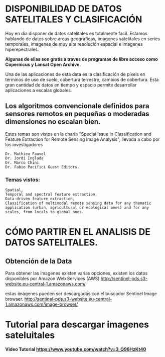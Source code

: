 # DISPONIBILIDAD DE DATOS SATELITALES Y CLASIFICACIÓN

Hoy en dia disponer de datos satelitales es totalmente facil.
Estamos hablando de datos sobre areas geograficas, imagenes satelitales en series temporales, 
imagenes de muy alta resolución espacial e imagenes hiperepectrales.

**Algunas de ellas son gratis a traves de programas de libre acceso
como Copernicus y Lansat Open Archive.**

Una de las aplicaciones de esta data es la clasificación de píxels en términos
de uso de suelo, cobertura terrestre, cambios de cobertura.
Esta gran cantidad de datos en tiempo y espacio permite desarrollar aplicaciones a escalas globales. 

## Los algoritmos convencionale definidos para sensores remotos en pequeñas o moderadas dimensiones no escalan bien.


Estos temas son vistos en la charla "Special Issue in Classification and Feature Extraction for Remote Sensing Image Analysis",
llevada a cabo por los investigadores 

    Dr. Mathieu Fauvel 
    Dr. Jordi Inglada 
    Dr. Marco Chini 
    Dr. Fabio Pacifici Guest Editors.
    
### Temas vistos:

    Spatial, 
    Temporal and spectral feature extraction, 
    Data-driven feature extraction, 
    Classification of multimodal remote sensing data for any thematic application (urban, agricultural or ecological ones) and for any scales, from locals to global ones.

# CÓMO PARTIR EN EL ANALISIS DE DATOS SATELITALES.

## Obtención de la Data
Para obtener las imagenes existen varias opciones, existen los datos disponibles por Amazon Web Services (AWS) 
http://sentinel-pds.s3-website.eu-central-1.amazonaws.com/

estas imágenes pueden ser descargadas con el buscador Sentinel Image browser. 
http://sentinel-pds.s3-website.eu-central-1.amazonaws.com/image-browser/

# Tutorial para descargar imagenes sateluitales

**Video Tutorial https://www.youtube.com/watch?v=3_Q96HzKt40**


